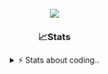 <div align="center">
  
<p align="center">
  <img src="https://lanyard.cnrad.dev/api/1018290650602553364" />
</p>

### 📈Stats
<details>
    <summary> ⚡ Stats about coding.. </> </summary>
    <br/>

<!--START_SECTION:waka-->
![Code Time](http://img.shields.io/badge/Code%20Time-9%20hrs-blue)

![Profile Views](http://img.shields.io/badge/Profile%20Views-156-blue)

**🐱 My GitHub Data** 

> 📦 856.9 kB Used in GitHub's Storage 
 > 
> 🏆 102 Contributions in the Year 2024
 > 
> 💼 Opted to Hire
 > 
> 📜 6 Public Repositories 
 > 
> 🔑 15 Private Repositories 
 > 
**I'm a Night 🦉** 

```text
🌞 Morning                36 commits          ██░░░░░░░░░░░░░░░░░░░░░░░   07.84 % 
🌆 Daytime                191 commits         ██████████░░░░░░░░░░░░░░░   41.61 % 
🌃 Evening                189 commits         ██████████░░░░░░░░░░░░░░░   41.18 % 
🌙 Night                  43 commits          ██░░░░░░░░░░░░░░░░░░░░░░░   09.37 % 
```
📅 **I'm Most Productive on Sunday** 

```text
Monday                   21 commits          █░░░░░░░░░░░░░░░░░░░░░░░░   04.58 % 
Tuesday                  55 commits          ███░░░░░░░░░░░░░░░░░░░░░░   11.98 % 
Wednesday                85 commits          █████░░░░░░░░░░░░░░░░░░░░   18.52 % 
Thursday                 71 commits          ████░░░░░░░░░░░░░░░░░░░░░   15.47 % 
Friday                   54 commits          ███░░░░░░░░░░░░░░░░░░░░░░   11.76 % 
Saturday                 73 commits          ████░░░░░░░░░░░░░░░░░░░░░   15.90 % 
Sunday                   100 commits         █████░░░░░░░░░░░░░░░░░░░░   21.79 % 
```


📊 **This Week I Spent My Time On** 

```text
🕑︎ Time Zone: Europe/Berlin

💬 Programming Languages: 
Other                    27 mins             ████████████░░░░░░░░░░░░░   49.39 % 
Lua                      12 mins             █████░░░░░░░░░░░░░░░░░░░░   21.78 % 
CSS                      8 mins              ████░░░░░░░░░░░░░░░░░░░░░   15.58 % 
HTML                     5 mins              ██░░░░░░░░░░░░░░░░░░░░░░░   09.97 % 
Image (svg)              1 min               █░░░░░░░░░░░░░░░░░░░░░░░░   02.75 % 

🔥 Editors: 
VS Code                  55 mins             █████████████████████████   100.00 % 

🐱‍💻 Projects: 
Unknown Project          32 mins             ███████████████░░░░░░░░░░   58.52 % 
acp.illusionrp.ro        11 mins             █████░░░░░░░░░░░░░░░░░░░░   20.89 % 
html                     6 mins              ███░░░░░░░░░░░░░░░░░░░░░░   12.26 % 
illusion                 3 mins              ██░░░░░░░░░░░░░░░░░░░░░░░   06.87 % 
185.30.165.128           0 secs              ░░░░░░░░░░░░░░░░░░░░░░░░░   01.38 % 

💻 Operating System: 
Windows                  55 mins             █████████████████████████   100.00 % 
```

**I Mostly Code in JavaScript** 

```text
JavaScript               7 repos             ██████████░░░░░░░░░░░░░░░   38.89 % 
Lua                      3 repos             ████░░░░░░░░░░░░░░░░░░░░░   16.67 % 
Python                   3 repos             ████░░░░░░░░░░░░░░░░░░░░░   16.67 % 
TypeScript               2 repos             ███░░░░░░░░░░░░░░░░░░░░░░   11.11 % 
HTML                     1 repo              █░░░░░░░░░░░░░░░░░░░░░░░░   05.56 % 
```




 Last Updated on 10/06/2024 05:16:40 UTC
<!--END_SECTION:waka-->
</details>
